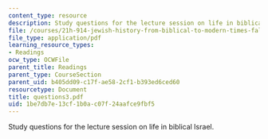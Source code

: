 ```yaml
---
content_type: resource
description: Study questions for the lecture session on life in biblical Israel.
file: /courses/21h-914-jewish-history-from-biblical-to-modern-times-fall-2007/1be7db7e13cf1b0ac07f24aafce9fbf5_questions3.pdf
file_type: application/pdf
learning_resource_types:
- Readings
ocw_type: OCWFile
parent_title: Readings
parent_type: CourseSection
parent_uid: b405dd09-c17f-ae58-2cf1-b393ed6ced60
resourcetype: Document
title: questions3.pdf
uid: 1be7db7e-13cf-1b0a-c07f-24aafce9fbf5
---
```

Study questions for the lecture session on life in biblical Israel.

